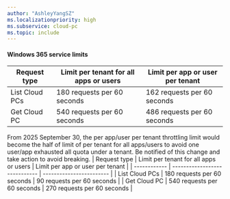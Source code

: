 ```yaml
---
author: "AshleyYangSZ"
ms.localizationpriority: high
ms.subservice: cloud-pc
ms.topic: include
---
```

<!-- markdownlint-disable MD041 -->

#### Windows 365 service limits

| Request type | Limit per tenant for all apps or users | Limit per app or user per tenant |
| ------------ | ----------------------------- | ------------------------ |
| List Cloud PCs | 180 requests per 60 seconds | 162 requests per 60 seconds |
| Get Cloud PC   | 540 requests per 60 seconds | 486 requests per 60 seconds |

From 2025 September 30, the per app/user per tenant throttling limit would become the half of limit of per tenant for all apps/users to avoid one user/app exhausted all quota under a tenant.
Be notified of this change and take action to avoid breaking.
| Request type | Limit per tenant for all apps or users | Limit per app or user per tenant |
| ------------ | ----------------------------- | ------------------------ |
| List Cloud PCs | 180 requests per 60 seconds | 90 requests per 60 seconds |
| Get Cloud PC   | 540 requests per 60 seconds | 270 requests per 60 seconds |